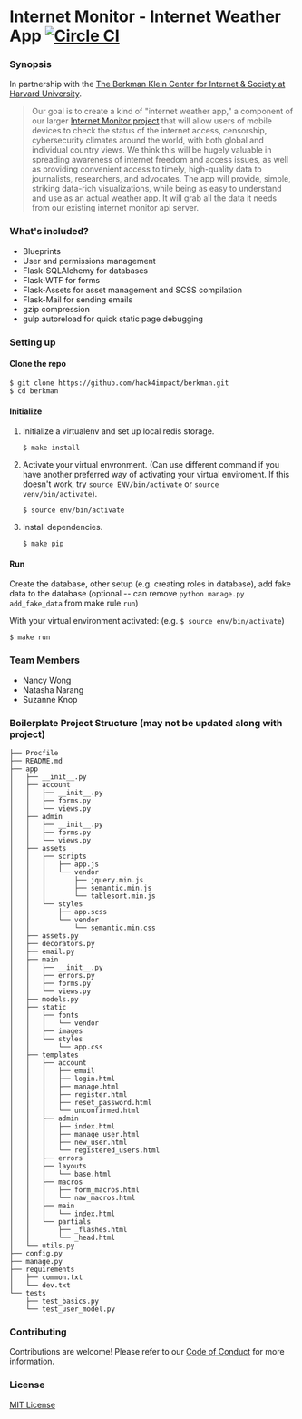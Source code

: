 # Internet Monitor - Internet Weather App [![Circle CI](https://circleci.com/gh/hack4impact/berkman.svg?style=svg)](https://circleci.com/gh/hack4impact/berkman)

### Synopsis
In partnership with the [The Berkman Klein Center for Internet & Society at Harvard University](https://cyber.harvard.edu/).

> Our goal is to create a kind of "internet weather app," a component of our larger [Internet Monitor project](https://thenetmonitor.org/) that will allow users of mobile devices to check the status of the internet access, censorship, cybersecurity climates around the world, with both global and individual country views. We think this will be hugely valuable in spreading awareness of internet freedom and access issues, as well as providing convenient access to timely, high-quality data to journalists, researchers, and advocates. The app will provide, simple, striking data-rich visualizations, while being as easy to understand and use as an actual weather app. It will grab all the data it needs from our existing internet monitor api server.

### What's included?
* Blueprints
* User and permissions management
* Flask-SQLAlchemy for databases
* Flask-WTF for forms
* Flask-Assets for asset management and SCSS compilation
* Flask-Mail for sending emails
* gzip compression
* gulp autoreload for quick static page debugging

### Setting up
#### Clone the repo
```
$ git clone https://github.com/hack4impact/berkman.git
$ cd berkman
```

#### Initialize
1. Initialize a virtualenv and set up local redis storage.

   `$ make install`
2. Activate your virtual envronment. (Can use different command if you have another preferred way of activating your virtual enviroment. If this doesn't work, try `source ENV/bin/activate` or `source venv/bin/activate`).

    `$ source env/bin/activate`
3. Install dependencies.

    `$ make pip`

#### Run
Create the database, other setup (e.g. creating roles in database), add fake data to the database (optional -- can remove `python manage.py add_fake_data` from make rule `run`)

With your virtual environment activated: (e.g. `$ source env/bin/activate`)
```
$ make run
```

### Team Members
- Nancy Wong
- Natasha Narang
- Suzanne Knop

### Boilerplate Project Structure (may not be updated along with project)
```
├── Procfile
├── README.md
├── app
│   ├── __init__.py
│   ├── account
│   │   ├── __init__.py
│   │   ├── forms.py
│   │   └── views.py
│   ├── admin
│   │   ├── __init__.py
│   │   ├── forms.py
│   │   └── views.py
│   ├── assets
│   │   ├── scripts
│   │   │   ├── app.js
│   │   │   └── vendor
│   │   │       ├── jquery.min.js
│   │   │       ├── semantic.min.js
│   │   │       └── tablesort.min.js
│   │   └── styles
│   │       ├── app.scss
│   │       └── vendor
│   │           └── semantic.min.css
│   ├── assets.py
│   ├── decorators.py
│   ├── email.py
│   ├── main
│   │   ├── __init__.py
│   │   ├── errors.py
│   │   ├── forms.py
│   │   └── views.py
│   ├── models.py
│   ├── static
│   │   ├── fonts
│   │   │   └── vendor
│   │   ├── images
│   │   └── styles
│   │       └── app.css
│   ├── templates
│   │   ├── account
│   │   │   ├── email
│   │   │   ├── login.html
│   │   │   ├── manage.html
│   │   │   ├── register.html
│   │   │   ├── reset_password.html
│   │   │   └── unconfirmed.html
│   │   ├── admin
│   │   │   ├── index.html
│   │   │   ├── manage_user.html
│   │   │   ├── new_user.html
│   │   │   └── registered_users.html
│   │   ├── errors
│   │   ├── layouts
│   │   │   └── base.html
│   │   ├── macros
│   │   │   ├── form_macros.html
│   │   │   └── nav_macros.html
│   │   ├── main
│   │   │   └── index.html
│   │   └── partials
│   │       ├── _flashes.html
│   │       └── _head.html
│   └── utils.py
├── config.py
├── manage.py
├── requirements
│   ├── common.txt
│   └── dev.txt
└── tests
    ├── test_basics.py
    └── test_user_model.py
```

### Contributing
Contributions are welcome! Please refer to our [Code of Conduct](./CONDUCT.md) for more information.

### License
[MIT License](LICENSE.md)
